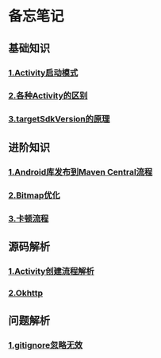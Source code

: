 # 备忘笔记

## 基础知识

### [1.Activity启动模式](https://github.com/cwsky0221/AndroidAdvancedNotes/blob/main/%E5%9F%BA%E7%A1%80%E7%9F%A5%E8%AF%86/%E5%90%AF%E5%8A%A8%E6%A8%A1%E5%BC%8F.md)
### [2.各种Activity的区别](https://github.com/cwsky0221/AndroidAdvancedNotes/blob/main/%E5%9F%BA%E7%A1%80%E7%9F%A5%E8%AF%86/%E5%90%84%E7%A7%8DActivity%E7%9A%84%E5%8C%BA%E5%88%AB.md)
### [3.targetSdkVersion的原理](https://github.com/cwsky0221/AndroidAdvancedNotes/blob/main/%E5%9F%BA%E7%A1%80%E7%9F%A5%E8%AF%86/targetSdkVersion%E5%8E%9F%E7%90%86.md)

## 进阶知识

### [1.Android库发布到Maven Central流程](https://github.com/cwsky0221/AndroidAdvancedNotes/blob/main/%E8%BF%9B%E9%98%B6%E7%9F%A5%E8%AF%86/Maven%E4%B8%8A%E4%BC%A0%E6%B5%81%E7%A8%8B.md)

### [2.Bitmap优化](https://github.com/cwsky0221/AndroidAdvancedNotes/blob/main/%E8%BF%9B%E9%98%B6%E7%9F%A5%E8%AF%86/Bitmap%E4%BC%98%E5%8C%96.md)

### [3.卡顿流程](https://github.com/cwsky0221/AndroidAdvancedNotes/blob/main/%E8%BF%9B%E9%98%B6%E7%9F%A5%E8%AF%86/%E5%8D%A1%E9%A1%BF%E5%88%86%E6%9E%90.md)

## 源码解析

### [1.Activity创建流程解析](https://github.com/cwsky0221/AndroidAdvancedNotes/blob/main/%E6%BA%90%E7%A0%81%E5%88%86%E6%9E%90/Activity%E5%88%9B%E5%BB%BA%E6%B5%81%E7%A8%8B%E5%88%86%E6%9E%90.md)

### [2.Okhttp](https://github.com/cwsky0221/AndroidAdvancedNotes/blob/main/%E6%BA%90%E7%A0%81%E5%88%86%E6%9E%90/Okhttp.md)


## 问题解析
### [1.gitignore忽略无效](https://github.com/cwsky0221/AndroidAdvancedNotes/blob/main/%E9%97%AE%E9%A2%98%E8%A7%A3%E6%9E%90/git%E5%BF%BD%E7%95%A5%E6%97%A0%E6%95%88.md)
